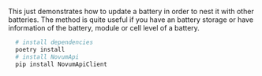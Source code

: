 This just demonstrates how to update a battery in order to nest it with other batteries.
The method is quite useful if you have an battery storage or have information of the battery, module or cell level of a battery.

```bash
  # install dependencies
  poetry install
  # install NovumApi
  pip install NovumApiClient
```